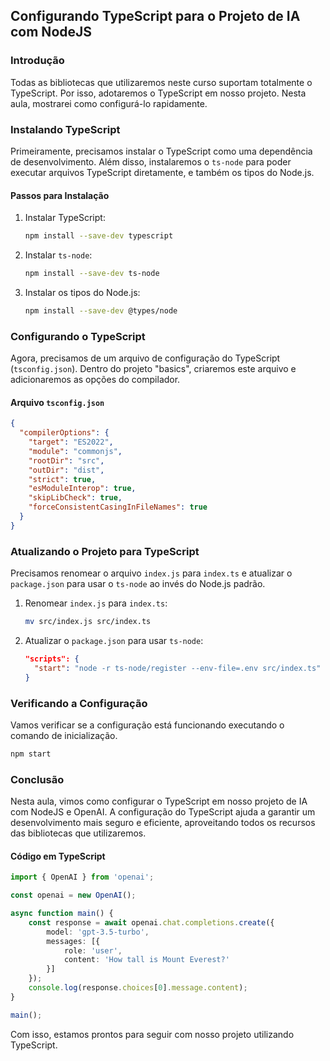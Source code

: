 ## Configurando TypeScript para o Projeto de IA com NodeJS

### Introdução

Todas as bibliotecas que utilizaremos neste curso suportam totalmente o TypeScript. Por isso, adotaremos o TypeScript em nosso projeto. Nesta aula, mostrarei como configurá-lo rapidamente.

### Instalando TypeScript

Primeiramente, precisamos instalar o TypeScript como uma dependência de desenvolvimento. Além disso, instalaremos o `ts-node` para poder executar arquivos TypeScript diretamente, e também os tipos do Node.js. 

#### Passos para Instalação

1. Instalar TypeScript:
   ```bash
   npm install --save-dev typescript
   ```
   
2. Instalar `ts-node`:
   ```bash
   npm install --save-dev ts-node
   ```
   
3. Instalar os tipos do Node.js:
   ```bash
   npm install --save-dev @types/node
   ```

### Configurando o TypeScript

Agora, precisamos de um arquivo de configuração do TypeScript (`tsconfig.json`). Dentro do projeto "basics", criaremos este arquivo e adicionaremos as opções do compilador.

#### Arquivo `tsconfig.json`
```json
{
  "compilerOptions": {
    "target": "ES2022",
    "module": "commonjs",
    "rootDir": "src",
    "outDir": "dist",
    "strict": true,
    "esModuleInterop": true,
    "skipLibCheck": true,
    "forceConsistentCasingInFileNames": true
  }
}
```

### Atualizando o Projeto para TypeScript

Precisamos renomear o arquivo `index.js` para `index.ts` e atualizar o `package.json` para usar o `ts-node` ao invés do Node.js padrão.

1. Renomear `index.js` para `index.ts`:
   ```bash
   mv src/index.js src/index.ts
   ```

2. Atualizar o `package.json` para usar `ts-node`:
   ```json
   "scripts": {
     "start": "node -r ts-node/register --env-file=.env src/index.ts"
   }
   ```

### Verificando a Configuração

Vamos verificar se a configuração está funcionando executando o comando de inicialização.

```bash
npm start
```

### Conclusão

Nesta aula, vimos como configurar o TypeScript em nosso projeto de IA com NodeJS e OpenAI. A configuração do TypeScript ajuda a garantir um desenvolvimento mais seguro e eficiente, aproveitando todos os recursos das bibliotecas que utilizaremos.

#### Código em TypeScript

```typescript
import { OpenAI } from 'openai';

const openai = new OpenAI();

async function main() {
    const response = await openai.chat.completions.create({
        model: 'gpt-3.5-turbo',
        messages: [{
            role: 'user',
            content: 'How tall is Mount Everest?'
        }]
    });
    console.log(response.choices[0].message.content);
}

main();
```

Com isso, estamos prontos para seguir com nosso projeto utilizando TypeScript.